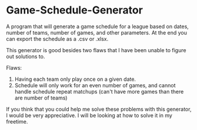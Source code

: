 # Game-Schedule-Generator
A program that will generate a game schedule for a league based on dates, number of teams, number of games, and other parameters. At the end you can export the schedule as a .csv or .xlsx.

This generator is good besides two flaws that I have been unable to figure out solutions to.

Flaws:
  1) Having each team only play once on a given date.
  2) Schedule will only work for an even number of games, and cannot handle schedule repeat matchups (can't have more games than there are number of teams)
  
  
If you think that you could help me solve these problems with this generator, I would be very appreciative. I will be looking at how to solve it in my freetime.
